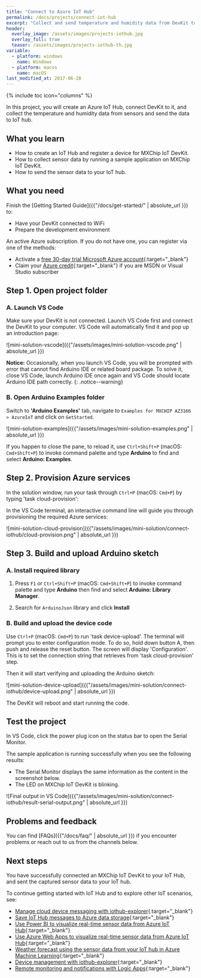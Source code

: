 ```yaml
---
title: "Connect to Azure IoT Hub"
permalink: /docs/projects/connect-iot-hub
excerpt: "Collect and send temperature and humidity data from DevKit to Azure IoT Hub."
header:
  overlay_image: /assets/images/projects-iothub.jpg
  overlay_full: true
  teaser: /assets/images/projects-iothub-th.jpg
variable:
  - platform: windows
    name: Windows
  - platform: macos
    name: macOS
last_modified_at: 2017-06-28
---
```


{% include toc icon="columns" %}

In this project, you will create an Azure IoT Hub, connect DevKit to it, and collect the temperature and humidity data from sensors and send the data to IoT hub.

## What you learn

* How to create an IoT Hub and register a device for MXChip IoT DevKit.
* How to collect sensor data by running a sample application on MXChip IoT DevKit.
* How to send the sensor data to your IoT hub.

## What you need

Finish the [Getting Started Guide]({{"/docs/get-started/" | absolute_url }}) to:

* Have your DevKit connected to WiFi
* Prepare the development environment

An active Azure subscription. If you do not have one, you can register via one of the methods:

* Activate a [free 30-day trial Microsoft Azure account](https://azureinfo.microsoft.com/us-freetrial.html){:target="_blank"}
* Claim your [Azure credit](https://azure.microsoft.com/en-us/pricing/member-offers/msdn-benefits-details/){:target="_blank"} if you are MSDN or Visual Studio subscriber

## Step 1. Open project folder

### A. Launch VS Code

Make sure your DevKit is not connected. Launch VS Code first and connect the DevKit to your computer. VS Code will automatically find it and pop up an introduction page:

![mini-solution-vscode]({{"/assets/images/mini-solution-vscode.png" | absolute_url }})

**Notice:** Occasionally, when you launch VS Code, you will be prompted with error that cannot find Arduino IDE or related board package. To solve it, close VS Code, launch Arduino IDE once again and VS Code should locate Arduino IDE path correctly.
{: .notice--warning}

### B. Open Arduino Examples folder

Switch to **'Arduino Examples'** tab, navigate to `Examples for MXCHIP AZ3166 > AzureIoT` and click on `GetStarted`.

![mini-solution-examples]({{"/assets/images/mini-solution-examples.png" | absolute_url }})

If you happen to close the pane, to reload it, use `Ctrl+Shift+P` (macOS: `Cmd+Shift+P`) to invoke command palette and type **Arduino** to find and select **Arduino: Examples**.

## Step 2. Provision Azure services

In the solution window, run your task through `Ctrl+P` (macOS: `Cmd+P`) by typing 'task cloud-provision':

In the VS Code terminal, an interactive command line will guide you through provisioning the required Azure services:

![mini-solution-cloud-provision]({{"/assets/images/mini-solution/connect-iothub/cloud-provision.png" | absolute_url }})

## Step 3. Build and upload Arduino sketch

### A. Install required library

1. Press `F1` or `Ctrl+Shift+P` (macOS: `Cmd+Shift+P`) to invoke command palette and type **Arduino** then find and select **Arduino: Library Manager**.

2. Search for `ArduinoJson` library and click **Install**

### B. Build and upload the device code

Use `Ctrl+P` (macOS: `Cmd+P`) to run 'task device-upload'. The terminal will prompt you to enter configuration mode. To do so, hold down button A, then push and release the reset button. The screen will display 'Configuration'. This is to set the connection string that retrieves from 'task cloud-provision' step.

Then it will start verifying and uploading the Arduino sketch:

![mini-solution-device-upload]({{"/assets/images/mini-solution/connect-iothub/device-upload.png" | absolute_url }})

The DevKit will reboot and start running the code.

## Test the project

In VS Code, click the power plug icon on the status bar to open the Serial Monitor.

The sample application is running successfully when you see the following results:

* The Serial Monitor displays the same information as the content in the screenshot below.
* The LED on MXChip IoT DevKit is blinking.

![Final output in VS Code]({{"/assets/images/mini-solution/connect-iothub/result-serial-output.png" | absolute_url }})

## Problems and feedback

You can find [FAQs]({{"/docs/faq/" | absolute_url }}) if you encounter problems or reach out to us from the channels below.

## Next steps

You have successfully connected an MXChip IoT DevKit to your IoT Hub, and sent the captured sensor data to your IoT hub.

To continue getting started with IoT Hub and to explore other IoT scenarios, see:

- [Manage cloud device messaging with iothub-explorer](https://docs.microsoft.com/en-us/azure/iot-hub/iot-hub-explorer-cloud-device-messaging){:target="_blank"}
- [Save IoT Hub messages to Azure data storage](https://docs.microsoft.com/en-us/azure/iot-hub/iot-hub-store-data-in-azure-table-storage){:target="_blank"}
- [Use Power BI to visualize real-time sensor data from Azure IoT Hub](https://docs.microsoft.com/en-us/azure/iot-hub/iot-hub-live-data-visualization-in-power-bi){:target="_blank"}
- [Use Azure Web Apps to visualize real-time sensor data from Azure IoT Hub](https://docs.microsoft.com/en-us/azure/iot-hub/iot-hub-live-data-visualization-in-web-apps){:target="_blank"}
- [Weather forecast using the sensor data from your IoT hub in Azure Machine Learning](https://docs.microsoft.com/en-us/azure/iot-hub/iot-hub-weather-forecast-machine-learning){:target="_blank"}
- [Device management with iothub-explorer](https://docs.microsoft.com/en-us/azure/iot-hub/iot-hub-device-management-iothub-explorer){:target="_blank"}
- [Remote monitoring and notifications with ​​Logic ​​Apps](https://docs.microsoft.com/en-us/azure/iot-hub/iot-hub-monitoring-notifications-with-azure-logic-apps){:target="_blank"}
